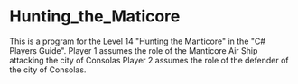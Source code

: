 # Hunting_the_Maticore
This is a program for the Level 14 "Hunting the Manticore" in the "C# Players Guide".
Player 1 assumes the role of the Manticore Air Ship attacking the city of Consolas
Player 2 assumes the role of the defender of the city of Consolas. 
